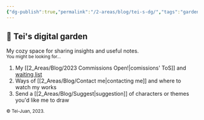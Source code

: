 ```yaml
---
{"dg-publish":true,"permalink":"/2-areas/blog/tei-s-dg/","tags":"gardenEntry"}
---
```



## 🌱 Tei's digital garden

My cozy space for sharing insights and useful notes.  
<sub>You might be looking for...</sub>
1. My [[2_Areas/Blog/2023 Commissions Open!|comissions' ToS]] and [waiting list](https://app.simplenote.com/p/3xQHzl)
2. Ways of [[2_Areas/Blog/Contact me|contacting me]] and where to watch my works  
3. Send a [[2_Areas/Blog/Suggest|suggestion]] of characters or themes you'd like me to draw

<sub>© Tei-Juan, 2023.</sub>